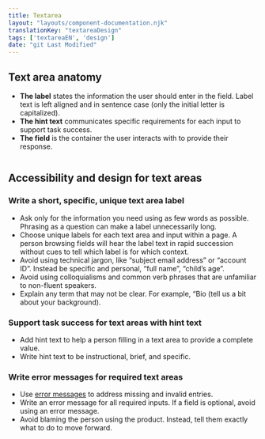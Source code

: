 ```yaml
---
title: Textarea
layout: "layouts/component-documentation.njk"
translationKey: "textareaDesign"
tags: ['textareaEN', 'design']
date: "git Last Modified"
---
```


## Text area anatomy

- **The label** states the information the user should enter in the field. Label text is left aligned and in sentence case (only the initial letter is capitalized).
- **The hint text** communicates specific requirements for each input to support task success.
- **The field** is the container the user interacts with to provide their response.

<img class="b-sm b-gray mt-400 p-400" src="/images/en/anatomy/gcds-textarea-anatomy.svg" alt=""/>

## Accessibility and design for text areas

### Write a short, specific, unique text area label

- Ask only for the information you need using as few words as possible. Phrasing as a question can make a label unnecessarily long.
- Choose unique labels for each text area and input within a page. A person browsing fields will hear the label text in rapid succession without cues to tell which label is for which context.
- Avoid using technical jargon, like “subject email address” or “account ID”. Instead be specific and personal, “full name”, “child’s age”.
- Avoid using colloquialisms and common verb phrases that are unfamiliar to non-fluent speakers.
- Explain any term that may not be clear. For example, “Bio (tell us a bit about your background).

### Support task success for text areas with hint text

- Add hint text to help a person filling in a text area to provide a complete value.
- Write hint text to be instructional, brief, and specific.

### Write error messages for required text areas

- Use <a href="/en/components/error-message">error messages</a> to address missing and invalid entries.
- Write an error message for all required inputs. If a field is optional, avoid using an error message.
- Avoid blaming the person using the product. Instead, tell them exactly what to do to move forward.
